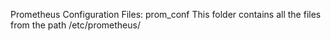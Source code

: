 Prometheus Configuration Files:
prom_conf	This folder contains all the files from the path /etc/prometheus/
